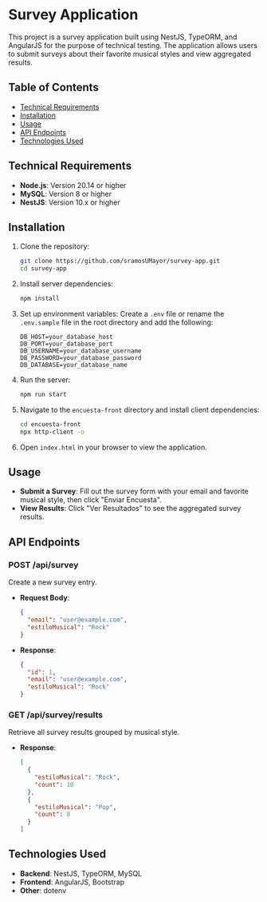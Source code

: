 # Survey Application

This project is a survey application built using NestJS, TypeORM, and AngularJS for the purpose of technical testing. The application allows users to submit surveys about their favorite musical styles and view aggregated results.
## Table of Contents

- [Technical Requirements](technical-requirements)
- [Installation](#installation)
- [Usage](#usage)
- [API Endpoints](#api-endpoints)
- [Technologies Used](#technologies-used)

## Technical Requirements

- **Node.js**: Version 20.14 or higher
- **MySQL**: Version 8 or higher
- **NestJS**: Version 10.x or higher

## Installation

1. Clone the repository:
   ```bash
   git clone https://github.com/sramosUMayor/survey-app.git
   cd survey-app
   ```

2. Install server dependencies:
   ```bash
   npm install
   ```

3. Set up environment variables:
   Create a `.env` file or rename the `.env.sample` file in the root directory and add the following:
   ```env
   DB_HOST=your_database_host
   DB_PORT=your_database_port
   DB_USERNAME=your_database_username
   DB_PASSWORD=your_database_password
   DB_DATABASE=your_database_name
   ```

4. Run the server:
   ```bash
   npm run start
   ```

5. Navigate to the `encuesta-front` directory and install client dependencies:
   ```bash
   cd encuesta-front
   npx http-client -o
   ```

6. Open `index.html` in your browser to view the application.

## Usage

- **Submit a Survey**: Fill out the survey form with your email and favorite musical style, then click "Enviar Encuesta".
- **View Results**: Click "Ver Resultados" to see the aggregated survey results.

## API Endpoints

### POST /api/survey

Create a new survey entry.

- **Request Body**:
  ```json
  {
    "email": "user@example.com",
    "estiloMusical": "Rock"
  }
  ```

- **Response**:
  ```json
  {
    "id": 1,
    "email": "user@example.com",
    "estiloMusical": "Rock"
  }
  ```

### GET /api/survey/results

Retrieve all survey results grouped by musical style.

- **Response**:
  ```json
  [
    {
      "estiloMusical": "Rock",
      "count": 10
    },
    {
      "estiloMusical": "Pop",
      "count": 8
    }
  ]
  ```

## Technologies Used

- **Backend**: NestJS, TypeORM, MySQL
- **Frontend**: AngularJS, Bootstrap
- **Other**: dotenv

